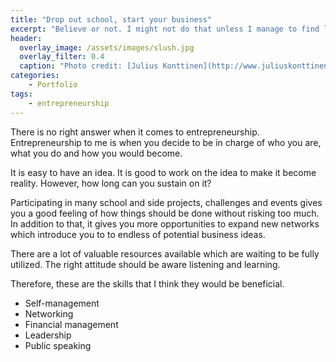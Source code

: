 ```yaml
---
title: "Drop out school, start your business"
excerpt: "Believe or not. I might not do that unless I manage to find lucrative problems to dig in."
header:
  overlay_image: /assets/images/slush.jpg
  overlay_filter: 0.4
  caption: "Photo credit: [Julius Konttinen](http://www.juliuskonttinen.com) from Slush"
categories:
    - Portfolio
tags:
    - entrepreneurship
---
```


There is no right answer when it comes to entrepreneurship. Entrepreneurship to me is when you decide to be in charge of who you are, what you do and how you would become.

It is easy to have an idea. It is good to work on the idea to make it become reality. However, how long can you sustain on it?

Participating in many school and side projects, challenges and events gives you a good feeling of how things should be done without risking too much. In addition to that, it gives you more opportunities to expand new networks which introduce you to to endless of potential business ideas.

There are a lot of valuable resources available which are waiting to be fully utilized. The right attitude should be aware listening and learning.

Therefore, these are the skills that I think they would be beneficial.

- Self-management
- Networking
- Financial management
- Leadership
- Public speaking
